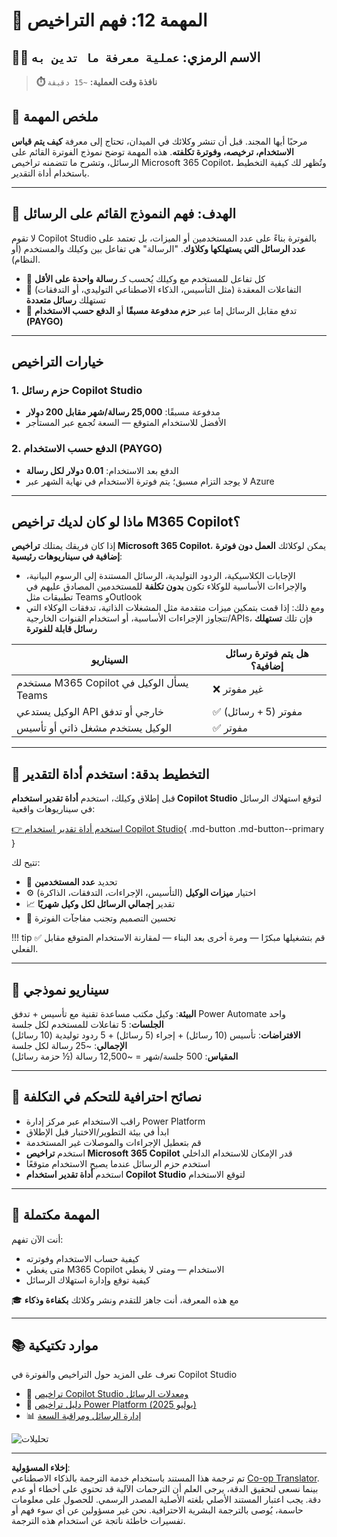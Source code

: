 <!--
CO_OP_TRANSLATOR_METADATA:
{
  "original_hash": "6f05e50f132514dcd264bd48fae3f1ef",
  "translation_date": "2025-10-22T19:56:43+00:00",
  "source_file": "docs/recruit/12-understanding-licensing/README.md",
  "language_code": "ar"
}
-->
# 🚨 المهمة 12: فهم التراخيص

## 🕵️‍♂️ الاسم الرمزي: `عملية معرفة ما تدين به`

> **⏱️ نافذة وقت العملية:** `~15 دقيقة`

## 🎯 ملخص المهمة

مرحبًا أيها المجند. قبل أن تنشر وكلائك في الميدان، تحتاج إلى معرفة **كيف يتم قياس الاستخدام، ترخيصه، وفوترة تكلفته**. هذه المهمة توضح نموذج الفوترة القائم على الرسائل، وتشرح ما تتضمنه تراخيص Microsoft 365 Copilot، وتُظهر لك كيفية التخطيط باستخدام أداة التقدير.

---

## 🎯 الهدف: فهم النموذج القائم على الرسائل

لا تقوم Copilot Studio بالفوترة بناءً على عدد المستخدمين أو الميزات، بل تعتمد على **عدد الرسائل التي يستهلكها وكلاؤك**. "الرسالة" هي تفاعل بين وكيلك والمستخدم (أو النظام).

- 💬 كل تفاعل للمستخدم مع وكيلك يُحسب كـ **رسالة واحدة على الأقل**
- 🔄 التفاعلات المعقدة (مثل التأسيس، الذكاء الاصطناعي التوليدي، أو التدفقات) تستهلك **رسائل متعددة**
- 💼 تدفع مقابل الرسائل إما عبر **حزم مدفوعة مسبقًا** أو **الدفع حسب الاستخدام (PAYGO)**

---

## خيارات التراخيص

### 1. **حزم رسائل Copilot Studio**

- مدفوعة مسبقًا: **25,000 رسالة/شهر مقابل 200 دولار**
- الأفضل للاستخدام المتوقع — السعة تُجمع عبر المستأجر

### 2. **الدفع حسب الاستخدام (PAYGO)**

- الدفع بعد الاستخدام: **0.01 دولار لكل رسالة**
- لا يوجد التزام مسبق؛ يتم فوترة الاستخدام في نهاية الشهر عبر Azure

---

## ماذا لو كان لديك تراخيص M365 Copilot؟

إذا كان فريقك يمتلك **تراخيص Microsoft 365 Copilot**، يمكن لوكلائك **العمل دون فوترة إضافية في سيناريوهات رئيسية**:

- الإجابات الكلاسيكية، الردود التوليدية، الرسائل المستندة إلى الرسوم البيانية، والإجراءات الأساسية للوكلاء تكون **بدون تكلفة** للمستخدمين المصادق عليهم في تطبيقات مثل Teams وOutlook  
- ومع ذلك: إذا قمت بتمكين ميزات متقدمة مثل المشغلات الذاتية، تدفقات الوكلاء التي تتجاوز الإجراءات الأساسية، أو استخدام القنوات الخارجية/APIs، فإن تلك **تستهلك رسائل قابلة للفوترة**

| السيناريو                                    | هل يتم فوترة رسائل إضافية؟                  |
|---------------------------------------------|----------------------------------------------|
| مستخدم M365 Copilot يسأل الوكيل في Teams    | ❌ غير مفوتر                                  |
| الوكيل يستدعي API خارجي أو تدفق             | ✅ مفوتر (5 + رسائل)                         |
| الوكيل يستخدم مشغل ذاتي أو تأسيس            | ✅ مفوتر                                     |

---

## 🧮 التخطيط بدقة: استخدم أداة التقدير

قبل إطلاق وكيلك، استخدم **أداة تقدير استخدام Copilot Studio** لتوقع استهلاك الرسائل في سيناريوهات واقعية:

[👉 استخدم أداة تقدير استخدام Copilot Studio](https://aka.ms/mcs-estimator){ .md-button .md-button--primary }

تتيح لك:

- 🔢 تحديد **عدد المستخدمين**
- ⚙️ اختيار **ميزات الوكيل** (التأسيس، الإجراءات، التدفقات، الذاكرة)
- 📈 تقدير **إجمالي الرسائل لكل وكيل شهريًا**
- 🧠 تحسين التصميم وتجنب مفاجآت الفوترة

!!! tip
    ✅ قم بتشغيلها مبكرًا — ومرة أخرى بعد البناء — لمقارنة الاستخدام المتوقع مقابل الفعلي.

---

## 💼 سيناريو نموذجي

**البيئة**: وكيل مكتب مساعدة تقنية مع تأسيس + تدفق Power Automate واحد  
**الجلسات**: 5 تفاعلات للمستخدم لكل جلسة  
**الافتراضات**: تأسيس (10 رسائل) + إجراء (5 رسائل) + 5 ردود توليدية (10 رسائل)  
**الإجمالي**: ~25 رسالة لكل جلسة  
**المقياس**: 500 جلسة/شهر = ~12,500 رسالة (½ حزمة رسائل)

---

## 🧠 نصائح احترافية للتحكم في التكلفة

- راقب الاستخدام عبر مركز إدارة Power Platform  
- ابدأ في بيئة التطوير/الاختبار قبل الإطلاق  
- قم بتعطيل الإجراءات والموصلات غير المستخدمة  
- استخدم **تراخيص Microsoft 365 Copilot** قدر الإمكان للاستخدام الداخلي  
- استخدم حزم الرسائل عندما يصبح الاستخدام متوقعًا  
- استخدم **أداة تقدير استخدام Copilot Studio** لتوقع الاستخدام  

---

## 🏁 المهمة مكتملة

أنت الآن تفهم:

- كيفية حساب الاستخدام وفوترته  
- متى يغطي M365 Copilot الاستخدام — ومتى لا يغطي  
- كيفية توقع وإدارة استهلاك الرسائل  

🎓 مع هذه المعرفة، أنت جاهز للتقدم ونشر وكلائك **بكفاءة وذكاء**

---

## 📚 موارد تكتيكية

تعرف على المزيد حول التراخيص والفوترة في Copilot Studio

- 📄 [تراخيص Copilot Studio ومعدلات الرسائل](https://learn.microsoft.com/microsoft-copilot-studio/billing-licensing?WT.mc_id=power-170631-apdunnam)  
- 📘 [دليل تراخيص Power Platform (يوليو 2025)](https://cdn-dynmedia-1.microsoft.com/is/content/microsoftcorp//microsoft/bade/documents/products-and-services/en-us/bizapps/Power-Platform-Licensing-Guide-July-2025.pdf?WT.mc_id=power-170631-apdunnam)  
- 📊 [إدارة الرسائل ومراقبة السعة](https://learn.microsoft.com/power-platform/admin/manage-copilot-studio-messages-capacity?WT.mc_id=power-170631-apdunnam)  

<!-- markdownlint-disable-next-line MD033 -->
<img src="https://m365-visitor-stats.azurewebsites.net/agent-academy/recruit/12-understanding-licensing" alt="تحليلات" />

---

**إخلاء المسؤولية**:  
تم ترجمة هذا المستند باستخدام خدمة الترجمة بالذكاء الاصطناعي [Co-op Translator](https://github.com/Azure/co-op-translator). بينما نسعى لتحقيق الدقة، يرجى العلم أن الترجمات الآلية قد تحتوي على أخطاء أو عدم دقة. يجب اعتبار المستند الأصلي بلغته الأصلية المصدر الرسمي. للحصول على معلومات حاسمة، يُوصى بالترجمة البشرية الاحترافية. نحن غير مسؤولين عن أي سوء فهم أو تفسيرات خاطئة ناتجة عن استخدام هذه الترجمة.